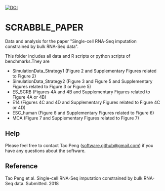 [![DOI](https://zenodo.org/badge/173669168.svg)](https://zenodo.org/badge/latestdoi/173669168)

# SCRABBLE_PAPER

Data and analysis for the paper "Single-cell RNA-Seq imputation constrained by bulk RNA-Seq data".

This folder includes all data and R scripts or python scripts of benchmarks.They are
- SimulationData_Strategy1 (Figure 2 and Supplementary Figures related to Figure 2)
- SimulationData_Strategy2 (Figure 3 and Figure 5 and Supplementary Figures related to Figure 3 or Figure 5)
- ES_SCRB (Figures 4A and 4B and Supplementary Figures related to Figure 4A or 4B)
- E14 (Figures 4C and 4D and Supplementary Figures related to Figure 4C or 4D)
- ESC_human (Figure 6 and Supplementary Figures related to Figure 6)
- MCA (Figure 7 and Supplementary Figures related to Figure 7)

## Help
Please feel free to contact Tao Peng (software.github@gmail.com) if you have any questions about the software.

## Reference
Tao Peng et al. Single-cell RNA-Seq imputation constrained by bulk RNA-Seq data. Submitted. 2018